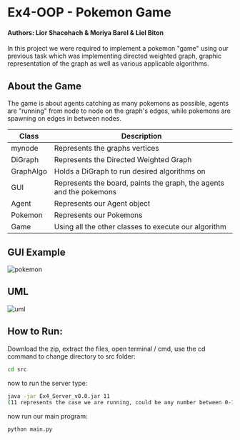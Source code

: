 # Ex4-OOP - Pokemon Game
#### Authors: Lior Shacohach & Moriya Barel & Liel Biton

In this project we were required to implement a pokemon "game" using our previous task which was implementing directed weighted graph, graphic representation of the graph
as well as various applicable algorithms.

## About the Game

The game is about agents catching as many pokemons as possible, agents are "running" from node to node on the graph's edges, while pokemons are spawning on edges in between nodes.


| Class | Description |
| ------ | ------ |
| mynode | Represents the graphs vertices |
| DiGraph | Represents the Directed Weighted Graph |
| GraphAlgo | Holds a DiGraph to run desired algorithms on |
| GUI | Represents the board, paints the graph, the agents and the pokemons |
| Agent | Represents our Agent object |
| Pokemon | Represents our Pokemons |
| Game | Using all the other classes to execute our algorithm |

## GUI Example
![pokemon](https://user-images.githubusercontent.com/92747945/148688959-e3550506-dc02-4484-bbca-2afef3297a04.gif)


## UML
![uml](https://i.imgur.com/Gcr4XoE.png)

## How to Run:

Download the zip, extract the files, open terminal / cmd, use the cd command to change directory to src folder:
```sh
cd src
```
now to run the server type:
```sh
java -jar Ex4_Server_v0.0.jar 11
(11 represents the case we are running, could be any number between 0-15)
```
now run our main program:
```sh
python main.py
```

